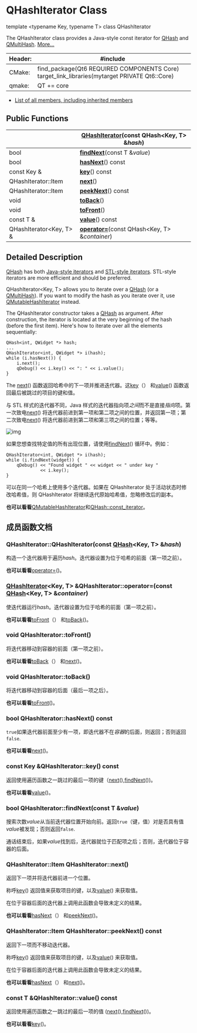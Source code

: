 # QHashIterator Class

template <typename Key, typename T> class QHashIterator

The QHashIterator class provides a Java-style const iterator for [QHash](https://doc-qt-io.translate.goog/qt-6/qhash.html?_x_tr_sl=auto&_x_tr_tl=zh-CN&_x_tr_hl=zh-CN&_x_tr_pto=wapp#qhash) and [QMultiHash](https://doc-qt-io.translate.goog/qt-6/qmultihash.html?_x_tr_sl=auto&_x_tr_tl=zh-CN&_x_tr_hl=zh-CN&_x_tr_pto=wapp). [More...](https://doc-qt-io.translate.goog/qt-6/qhashiterator.html?_x_tr_sl=auto&_x_tr_tl=zh-CN&_x_tr_hl=zh-CN&_x_tr_pto=wapp#details)

| Header: | #include <QHashIterator>                                     |
| ------- | ------------------------------------------------------------ |
| CMake:  | find_package(Qt6 REQUIRED COMPONENTS Core) target_link_libraries(mytarget PRIVATE Qt6::Core) |
| qmake:  | QT += core                                                   |

- [List of all members, including inherited members](https://doc-qt-io.translate.goog/qt-6/qhashiterator-members.html?_x_tr_sl=auto&_x_tr_tl=zh-CN&_x_tr_hl=zh-CN&_x_tr_pto=wapp)

## Public Functions

|                         | **[QHashIterator](https://doc-qt-io.translate.goog/qt-6/qhashiterator.html?_x_tr_sl=auto&_x_tr_tl=zh-CN&_x_tr_hl=zh-CN&_x_tr_pto=wapp#QHashIterator)**(const QHash<Key, T> &*hash*) |
| ----------------------- | ------------------------------------------------------------ |
| bool                    | **[findNext](https://doc-qt-io.translate.goog/qt-6/qhashiterator.html?_x_tr_sl=auto&_x_tr_tl=zh-CN&_x_tr_hl=zh-CN&_x_tr_pto=wapp#findNext)**(const T &*value*) |
| bool                    | **[hasNext](https://doc-qt-io.translate.goog/qt-6/qhashiterator.html?_x_tr_sl=auto&_x_tr_tl=zh-CN&_x_tr_hl=zh-CN&_x_tr_pto=wapp#hasNext)**() const |
| const Key &             | **[key](https://doc-qt-io.translate.goog/qt-6/qhashiterator.html?_x_tr_sl=auto&_x_tr_tl=zh-CN&_x_tr_hl=zh-CN&_x_tr_pto=wapp#key)**() const |
| QHashIterator::Item     | **[next](https://doc-qt-io.translate.goog/qt-6/qhashiterator.html?_x_tr_sl=auto&_x_tr_tl=zh-CN&_x_tr_hl=zh-CN&_x_tr_pto=wapp#next)**() |
| QHashIterator::Item     | **[peekNext](https://doc-qt-io.translate.goog/qt-6/qhashiterator.html?_x_tr_sl=auto&_x_tr_tl=zh-CN&_x_tr_hl=zh-CN&_x_tr_pto=wapp#peekNext)**() const |
| void                    | **[toBack](https://doc-qt-io.translate.goog/qt-6/qhashiterator.html?_x_tr_sl=auto&_x_tr_tl=zh-CN&_x_tr_hl=zh-CN&_x_tr_pto=wapp#toBack)**() |
| void                    | **[toFront](https://doc-qt-io.translate.goog/qt-6/qhashiterator.html?_x_tr_sl=auto&_x_tr_tl=zh-CN&_x_tr_hl=zh-CN&_x_tr_pto=wapp#toFront)**() |
| const T &               | **[value](https://doc-qt-io.translate.goog/qt-6/qhashiterator.html?_x_tr_sl=auto&_x_tr_tl=zh-CN&_x_tr_hl=zh-CN&_x_tr_pto=wapp#value)**() const |
| QHashIterator<Key, T> & | **[operator=](https://doc-qt-io.translate.goog/qt-6/qhashiterator.html?_x_tr_sl=auto&_x_tr_tl=zh-CN&_x_tr_hl=zh-CN&_x_tr_pto=wapp#operator-eq)**(const QHash<Key, T> &*container*) |

## Detailed Description

[QHash](https://doc-qt-io.translate.goog/qt-6/qhash.html?_x_tr_sl=auto&_x_tr_tl=zh-CN&_x_tr_hl=zh-CN&_x_tr_pto=wapp#qhash) has both [Java-style iterators](https://doc-qt-io.translate.goog/qt-6/java-style-iterators.html?_x_tr_sl=auto&_x_tr_tl=zh-CN&_x_tr_hl=zh-CN&_x_tr_pto=wapp#java-style-iterators) and [STL-style iterators](https://doc-qt-io.translate.goog/qt-6/containers.html?_x_tr_sl=auto&_x_tr_tl=zh-CN&_x_tr_hl=zh-CN&_x_tr_pto=wapp#stl-style-iterators). STL-style iterators are more efficient and should be preferred.

QHashIterator<Key, T> allows you to iterate over a [QHash](https://doc-qt-io.translate.goog/qt-6/qhash.html?_x_tr_sl=auto&_x_tr_tl=zh-CN&_x_tr_hl=zh-CN&_x_tr_pto=wapp#qhash) (or a [QMultiHash](https://doc-qt-io.translate.goog/qt-6/qmultihash.html?_x_tr_sl=auto&_x_tr_tl=zh-CN&_x_tr_hl=zh-CN&_x_tr_pto=wapp)). If you want to modify the hash as you iterate over it, use [QMutableHashIterator](https://doc-qt-io.translate.goog/qt-6/qmutablehashiterator.html?_x_tr_sl=auto&_x_tr_tl=zh-CN&_x_tr_hl=zh-CN&_x_tr_pto=wapp) instead.

The QHashIterator constructor takes a [QHash](https://doc-qt-io.translate.goog/qt-6/qhash.html?_x_tr_sl=auto&_x_tr_tl=zh-CN&_x_tr_hl=zh-CN&_x_tr_pto=wapp#qhash) as argument. After construction, the iterator is located at the very beginning of the hash (before the first item). Here's how to iterate over all the elements sequentially:

```
QHash<int, QWidget *> hash;
...
QHashIterator<int, QWidget *> i(hash);
while (i.hasNext()) {
    i.next();
    qDebug() << i.key() << ": " << i.value();
}
```

The [next](https://doc-qt-io.translate.goog/qt-6/qhashiterator.html?_x_tr_sl=auto&_x_tr_tl=zh-CN&_x_tr_hl=zh-CN&_x_tr_pto=wapp#next)() 函数返回哈希中的下一项并推进迭代器。这[key](https://doc-qt-io.translate.goog/qt-6/qhashiterator.html?_x_tr_sl=auto&_x_tr_tl=zh-CN&_x_tr_hl=zh-CN&_x_tr_pto=wapp#key)（） 和[value](https://doc-qt-io.translate.goog/qt-6/qhashiterator.html?_x_tr_sl=auto&_x_tr_tl=zh-CN&_x_tr_hl=zh-CN&_x_tr_pto=wapp#value)() 函数返回最后被跳过的项目的键和值。

与 STL 样式的迭代器不同，Java 样式的迭代器指向项*之间*而不是直接*指向*项。第一次致电[next](https://doc-qt-io.translate.goog/qt-6/qhashiterator.html?_x_tr_sl=auto&_x_tr_tl=zh-CN&_x_tr_hl=zh-CN&_x_tr_pto=wapp#next)() 将迭代器前进到第一项和第二项之间的位置，并返回第一项；第二次致电[next](https://doc-qt-io.translate.goog/qt-6/qhashiterator.html?_x_tr_sl=auto&_x_tr_tl=zh-CN&_x_tr_hl=zh-CN&_x_tr_pto=wapp#next)() 将迭代器前进到第二项和第三项之间的位置；等等。

![img](https://doc.qt.io/qt-6/images/javaiterators1.png)

如果您想查找特定值的所有出现位置，请使用[findNext](https://doc-qt-io.translate.goog/qt-6/qhashiterator.html?_x_tr_sl=auto&_x_tr_tl=zh-CN&_x_tr_hl=zh-CN&_x_tr_pto=wapp#findNext)() 循环中。例如：

```
QHashIterator<int, QWidget *> i(hash);
while (i.findNext(widget)) {
    qDebug() << "Found widget " << widget << " under key "
             << i.key();
}
```

可以在同一个哈希上使用多个迭代器。如果在 QHashIterator 处于活动状态时修改哈希值，则 QHashIterator 将继续迭代原始哈希值，忽略修改后的副本。

**也可以看看**[QMutableHashIterator](https://doc-qt-io.translate.goog/qt-6/qmutablehashiterator.html?_x_tr_sl=auto&_x_tr_tl=zh-CN&_x_tr_hl=zh-CN&_x_tr_pto=wapp)和[QHash::const_iterator](https://doc-qt-io.translate.goog/qt-6/qhash-const-iterator.html?_x_tr_sl=auto&_x_tr_tl=zh-CN&_x_tr_hl=zh-CN&_x_tr_pto=wapp)。

## 成员函数文档

### QHashIterator::QHashIterator(const [QHash](https://doc-qt-io.translate.goog/qt-6/qhash.html?_x_tr_sl=auto&_x_tr_tl=zh-CN&_x_tr_hl=zh-CN&_x_tr_pto=wapp)<Key, T> &*hash*)

构造一个迭代器用于遍历*hash*。迭代器设置为位于哈希的前面（第一项之前）。

**也可以看看**[operator=](https://doc-qt-io.translate.goog/qt-6/qhashiterator.html?_x_tr_sl=auto&_x_tr_tl=zh-CN&_x_tr_hl=zh-CN&_x_tr_pto=wapp#operator-eq)()。

### [QHashIterator](https://doc-qt-io.translate.goog/qt-6/qhashiterator.html?_x_tr_sl=auto&_x_tr_tl=zh-CN&_x_tr_hl=zh-CN&_x_tr_pto=wapp#QHashIterator)<Key, T> &QHashIterator::operator=(const [QHash](https://doc-qt-io.translate.goog/qt-6/qhash.html?_x_tr_sl=auto&_x_tr_tl=zh-CN&_x_tr_hl=zh-CN&_x_tr_pto=wapp)<Key, T> &*container*)

使迭代器运行*hash*。迭代器设置为位于哈希的前面（第一项之前）。

**也可以看看**[toFront](https://doc-qt-io.translate.goog/qt-6/qhashiterator.html?_x_tr_sl=auto&_x_tr_tl=zh-CN&_x_tr_hl=zh-CN&_x_tr_pto=wapp#toFront)（） 和[toBack](https://doc-qt-io.translate.goog/qt-6/qhashiterator.html?_x_tr_sl=auto&_x_tr_tl=zh-CN&_x_tr_hl=zh-CN&_x_tr_pto=wapp#toBack)()。

### void QHashIterator::toFront()

将迭代器移动到容器的前面（第一项之前）。

**也可以看看**[toBack](https://doc-qt-io.translate.goog/qt-6/qhashiterator.html?_x_tr_sl=auto&_x_tr_tl=zh-CN&_x_tr_hl=zh-CN&_x_tr_pto=wapp#toBack)（） 和[next](https://doc-qt-io.translate.goog/qt-6/qhashiterator.html?_x_tr_sl=auto&_x_tr_tl=zh-CN&_x_tr_hl=zh-CN&_x_tr_pto=wapp#next)()。

### void QHashIterator::toBack()

将迭代器移动到容器的后面（最后一项之后）。

**也可以看看**[toFront](https://doc-qt-io.translate.goog/qt-6/qhashiterator.html?_x_tr_sl=auto&_x_tr_tl=zh-CN&_x_tr_hl=zh-CN&_x_tr_pto=wapp#toFront)()。

### bool QHashIterator::hasNext() const

`true`如果迭代器前面至少有一项，即迭代器不在*容器*的后面，则返回；否则返回`false`.

**也可以看看**[next](https://doc-qt-io.translate.goog/qt-6/qhashiterator.html?_x_tr_sl=auto&_x_tr_tl=zh-CN&_x_tr_hl=zh-CN&_x_tr_pto=wapp#next)()。

### const Key &QHashIterator::key() const

返回使用遍历函数之一跳过的最后一项的键（[next](https://doc-qt-io.translate.goog/qt-6/qhashiterator.html?_x_tr_sl=auto&_x_tr_tl=zh-CN&_x_tr_hl=zh-CN&_x_tr_pto=wapp#next)(),[findNext](https://doc-qt-io.translate.goog/qt-6/qhashiterator.html?_x_tr_sl=auto&_x_tr_tl=zh-CN&_x_tr_hl=zh-CN&_x_tr_pto=wapp#findNext)())。

**也可以看看**[value](https://doc-qt-io.translate.goog/qt-6/qhashiterator.html?_x_tr_sl=auto&_x_tr_tl=zh-CN&_x_tr_hl=zh-CN&_x_tr_pto=wapp#value)()。

### bool QHashIterator::findNext(const T &*value*)

搜索次数*value*从当前迭代器位置开始向前。返回`true`（键，值）对是否具有值*value*被发现；否则返回`false`.

通话结束后，如果*value*找到后，迭代器就位于匹配项之后；否则，迭代器位于容器的后面。

### QHashIterator::Item QHashIterator::next()

返回下一项并将迭代器前进一个位置。

称呼[key](https://doc-qt-io.translate.goog/qt-6/qhashiterator.html?_x_tr_sl=auto&_x_tr_tl=zh-CN&_x_tr_hl=zh-CN&_x_tr_pto=wapp#key)() 返回值来获取项目的键，以及[value](https://doc-qt-io.translate.goog/qt-6/qhashiterator.html?_x_tr_sl=auto&_x_tr_tl=zh-CN&_x_tr_hl=zh-CN&_x_tr_pto=wapp#value)() 来获取值。

在位于容器后面的迭代器上调用此函数会导致未定义的结果。

**也可以看看**[hasNext](https://doc-qt-io.translate.goog/qt-6/qhashiterator.html?_x_tr_sl=auto&_x_tr_tl=zh-CN&_x_tr_hl=zh-CN&_x_tr_pto=wapp#hasNext)（） 和[peekNext](https://doc-qt-io.translate.goog/qt-6/qhashiterator.html?_x_tr_sl=auto&_x_tr_tl=zh-CN&_x_tr_hl=zh-CN&_x_tr_pto=wapp#peekNext)()。

### QHashIterator::Item QHashIterator::peekNext() const

返回下一项而不移动迭代器。

称呼[key](https://doc-qt-io.translate.goog/qt-6/qhashiterator.html?_x_tr_sl=auto&_x_tr_tl=zh-CN&_x_tr_hl=zh-CN&_x_tr_pto=wapp#key)() 返回值来获取项目的键，以及[value](https://doc-qt-io.translate.goog/qt-6/qhashiterator.html?_x_tr_sl=auto&_x_tr_tl=zh-CN&_x_tr_hl=zh-CN&_x_tr_pto=wapp#value)() 来获取值。

在位于容器后面的迭代器上调用此函数会导致未定义的结果。

**也可以看看**[hasNext](https://doc-qt-io.translate.goog/qt-6/qhashiterator.html?_x_tr_sl=auto&_x_tr_tl=zh-CN&_x_tr_hl=zh-CN&_x_tr_pto=wapp#hasNext)（） 和[next](https://doc-qt-io.translate.goog/qt-6/qhashiterator.html?_x_tr_sl=auto&_x_tr_tl=zh-CN&_x_tr_hl=zh-CN&_x_tr_pto=wapp#next)()。

### const T &QHashIterator::value() const

返回使用遍历函数之一跳过的最后一项的值 ([next](https://doc-qt-io.translate.goog/qt-6/qhashiterator.html?_x_tr_sl=auto&_x_tr_tl=zh-CN&_x_tr_hl=zh-CN&_x_tr_pto=wapp#next)(),[findNext](https://doc-qt-io.translate.goog/qt-6/qhashiterator.html?_x_tr_sl=auto&_x_tr_tl=zh-CN&_x_tr_hl=zh-CN&_x_tr_pto=wapp#findNext)())。

**也可以看看**[key](https://doc-qt-io.translate.goog/qt-6/qhashiterator.html?_x_tr_sl=auto&_x_tr_tl=zh-CN&_x_tr_hl=zh-CN&_x_tr_pto=wapp#key)()。